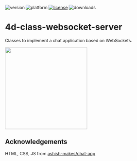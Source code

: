 ![version](https://img.shields.io/badge/version-20%2B-E23089)
![platform](https://img.shields.io/static/v1?label=platform&message=mac-intel%20|%20mac-arm%20|%20win-64&color=blue)
[![license](https://img.shields.io/github/license/miyako/4d-class-websocket-server)](LICENSE)
![downloads](https://img.shields.io/github/downloads/miyako/4d-class-websocket-server/total)

# 4d-class-websocket-server
Classes to implement a chat application based on WebSockets.

<img src="https://github.com/miyako/4d-class-websocket-server/assets/1725068/ea646374-32df-4ad2-b78a-1f259775929a" height="270" />

## Acknowledgements

HTML, CSS, JS from [ashish-makes/chat-app](https://github.com/ashish-makes/chat-app)
